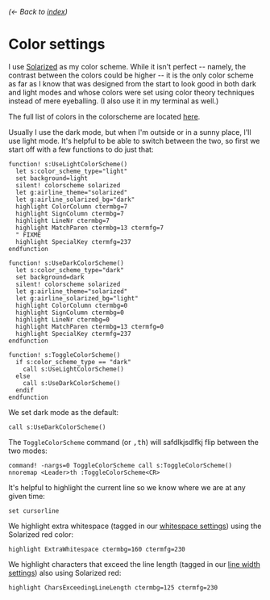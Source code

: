 *(← Back to [index](../README.md))*

# Color settings

I use [Solarized] as my color scheme. While it isn't perfect -- namely, the
contrast between the colors could be higher -- it is the only color scheme as
far as I know that was designed from the start to look good in both dark and
light modes and whose colors were set using color theory techniques instead of
mere eyeballing. (I also use it in my terminal as well.)

[Solarized]: http://ethanschoonover.com/solarized

The full list of colors in the colorscheme are located [here][color-values].

[color-values]: https://github.com/altercation/solarized/blob/e40cd4130e2a82f9b03ada1ca378b7701b1a9110/vim-colors-solarized/colors/solarized.vim#L91

Usually I use the dark mode, but when I'm outside or in a sunny place, I'll use
light mode. It's helpful to be able to switch between the two, so first we start
off with a few functions to do just that:

``` vim
function! s:UseLightColorScheme()
  let s:color_scheme_type="light"
  set background=light
  silent! colorscheme solarized
  let g:airline_theme="solarized"
  let g:airline_solarized_bg="dark"
  highlight ColorColumn ctermbg=7
  highlight SignColumn ctermbg=7
  highlight LineNr ctermbg=7
  highlight MatchParen ctermbg=13 ctermfg=7
  " FIXME
  highlight SpecialKey ctermfg=237
endfunction

function! s:UseDarkColorScheme()
  let s:color_scheme_type="dark"
  set background=dark
  silent! colorscheme solarized
  let g:airline_theme="solarized"
  let g:airline_solarized_bg="light"
  highlight ColorColumn ctermbg=0
  highlight SignColumn ctermbg=0
  highlight LineNr ctermbg=0
  highlight MatchParen ctermbg=13 ctermfg=0
  highlight SpecialKey ctermfg=237
endfunction

function! s:ToggleColorScheme()
  if s:color_scheme_type == "dark"
    call s:UseLightColorScheme()
  else
    call s:UseDarkColorScheme()
  endif
endfunction
```

We set dark mode as the default:

```
call s:UseDarkColorScheme()
```

The `ToggleColorScheme` command (or <kbd>,</kbd><kbd>t</kbd><kbd>h</kbd>) will safdlkjsdlfkj
flip between the two modes:

```
command! -nargs=0 ToggleColorScheme call s:ToggleColorScheme()
nnoremap <Leader>th :ToggleColorScheme<CR>
```

It's helpful to highlight the current line so we know where we are at any given
time:

``` vim
set cursorline
```

We highlight extra whitespace (tagged in our [whitespace settings])
using the Solarized red color:

[whitespace settings]: whitespace.vim.md

``` vim
highlight ExtraWhitespace ctermbg=160 ctermfg=230
```

We highlight characters that exceed the line length (tagged in our [line
width settings]) also using Solarized red:

[line width settings]: line-width.vim.md

``` vim
highlight CharsExceedingLineLength ctermbg=125 ctermfg=230
```
